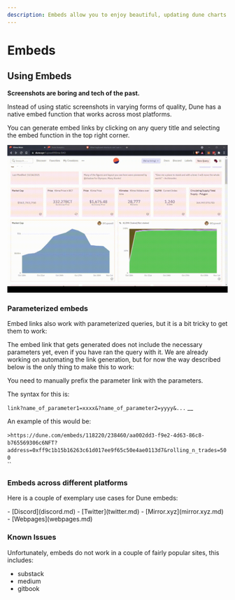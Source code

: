 ```yaml
---
description: Embeds allow you to enjoy beautiful, updating dune charts across the web!
---
```


# Embeds

## Using Embeds

**Screenshots are boring and tech of the past.**

Instead of using static screenshots in varying forms of quality, Dune has a native embed function that works across most platforms.

You can generate embed links by clicking on any query title and selecting the embed function in the top right corner.

![generating an embedd link](images/embed-link.gif)

### Parameterized embeds

Embed links also work with parameterized queries, but it is a bit tricky to get them to work:

The embed link that gets generated does not include the necessary parameters yet, even if you have ran the query with it. We are already working on automating the link generation, but for now the way described below is the only thing to make this to work:

You need to manually prefix the parameter link with the parameters.

The syntax for this is:

`link?name_of_parameter1=xxxx&?name_of_parameter2=yyyy&...` \_\_

An example of this would be:

`>https://dune.com/embeds/118220/238460/aa002dd3-f9e2-4d63-86c8-b765569306c6NFT?address=0xff9c1b15b16263c61d017ee9f65c50e4ae0113d7&rolling_n_trades=500`\
\`\`

### Embeds across different platforms

Here is a couple of exemplary use cases for Dune embeds:

<div class="cards grid" markdown>
- [Discord](discord.md)
- [Twitter](twitter.md)
- [Mirror.xyz](mirror.xyz.md)
- [Webpages](webpages.md)
</div>

### Known Issues

Unfortunately, embeds do not work in a couple of fairly popular sites, this includes:

* substack
* medium
* gitbook

